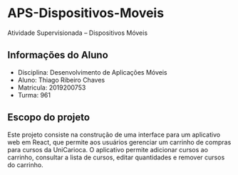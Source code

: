 # APS-Dispositivos-Moveis
Atividade Supervisionada – Dispositivos Móveis
## Informações do Aluno

 - Disciplina: Desenvolvimento de Aplicações Móveis
 - Aluno: Thiago Ribeiro Chaves
 - Matricula: 2019200753
 - Turma: 961

## Escopo do projeto 
Este projeto consiste na construção de uma interface para um aplicativo web em React, que permite aos usuários gerenciar um carrinho de compras para cursos da UniCarioca. O aplicativo permite adicionar cursos ao carrinho, consultar a lista de cursos, editar quantidades e remover cursos do carrinho.

